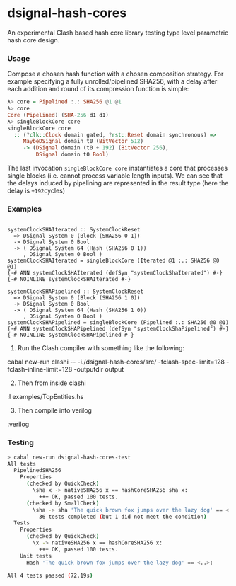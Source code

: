 # dsignal-hash-cores

An experimental Clash based hash core library testing type level parametric hash core design.

### Usage

Compose a chosen hash function with a chosen composition strategy. For example specifying a fully unrolled/pipelined SHA256, with a delay after each addition and round of its compression function is simple:

~~~Haskell
λ> core = Pipelined :.: SHA256 @1 @1
λ> core
Core (Pipelined) (SHA-256 d1 d1)
λ> singleBlockCore core
singleBlockCore core
  :: (?clk::Clock domain gated, ?rst::Reset domain synchronous) =>
     MaybeDSignal domain t0 (BitVector 512)
     -> (DSignal domain (t0 + 192) (BitVector 256),
         DSignal domain t0 Bool)
~~~

The last invocation `singleBlockCore core` instantiates a core that processes single blocks (i.e. cannot process variable length inputs). We can see that the delays induced by pipelining are represented in the result type (here the delay is `+192`cycles)

### Examples

~~~

systemClockSHAIterated :: SystemClockReset
  => DSignal System 0 (Block (SHA256 0 1))
  -> DSignal System 0 Bool
  -> ( DSignal System 64 (Hash (SHA256 0 1))
     , DSignal System 0 Bool )
systemClockSHAIterated = singleBlockCore (Iterated @1 :.: SHA256 @0 @1)
{-# ANN systemClockSHAIterated (defSyn "systemClockShaIterated") #-}
{-# NOINLINE systemClockSHAIterated #-}

systemClockSHAPipelined :: SystemClockReset
  => DSignal System 0 (Block (SHA256 1 0))
  -> DSignal System 0 Bool
  -> ( DSignal System 64 (Hash (SHA256 1 0))
     , DSignal System 0 Bool )
systemClockSHAPipelined = singleBlockCore (Pipelined :.: SHA256 @0 @1)
{-# ANN systemClockSHAPipelined (defSyn "systemClockShaPipelined") #-}
{-# NOINLINE systemClockSHAPipelined #-}
~~~

1. Run the Clash compiler with something like the following:

  cabal new-run clashi -- -i./dsignal-hash-cores/src/ -fclash-spec-limit=128 -fclash-inline-limit=128 -outputdir output

2. Then from inside clashi

  :l examples/TopEntities.hs

3. Then compile into verilog

  :verilog

### Testing

```bash
> cabal new-run dsignal-hash-cores-test
All tests
  PipelinedSHA256
    Properties
      (checked by QuickCheck)
        \sha x -> nativeSHA256 x == hashCoreSHA256 sha x:                  OK (72.19s
          +++ OK, passed 100 tests.
      (checked by SmallCheck)
        \sha -> sha 'The quick brown fox jumps over the lazy dog' == <..>: OK (9.68s)
          36 tests completed (but 1 did not meet the condition)
  Tests
    Properties
      (checked by QuickCheck)
        \x -> nativeSHA256 x == hashCoreSHA256 x:                          OK (1.21s)
          +++ OK, passed 100 tests.
    Unit tests
      Hash 'The quick brown fox jumps over the lazy dog' == <..>:          OK (0.01s)

All 4 tests passed (72.19s)
```

